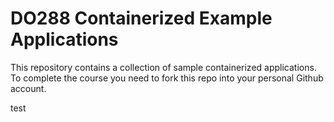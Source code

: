 # DO288 Containerized Example Applications

This repository contains a collection of sample containerized applications.  To complete the course you need to fork this repo into your personal Github account.

test
